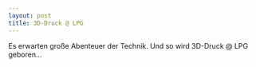 ```yaml
---
layout: post
title: 3D-Druck @ LPG
---
```


Es erwarten große Abenteuer der Technik.
Und so wird 3D-Druck @ LPG geboren...